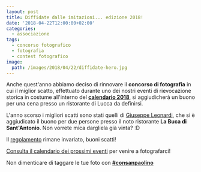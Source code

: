 ```yaml
---
layout: post
title: Diffidate dalle imitazioni... edizione 2018!
date: '2018-04-22T12:00:00+02:00'
categories:
  - associazione
tags:
  - concorso fotografico
  - fotografia
  - contest fotografico
image:
  path: /images/2018/04/22/diffidate-hero.jpg
---
```


Anche quest'anno abbiamo deciso di rinnovare il **concorso di fotografia** in
cui il miglior scatto, effettuato durante uno dei nostri eventi di rievocazione
storica in costume all'interno del **[calendario
2018](/2018-03-17-calendario-eventi-2018-lucca/)**, si aggiudicherà un buono per
una cena presso un ristorante di Lucca da definirsi.

L'anno scorso i migliori scatti sono stati quelli di [Giuseppe
Leonardi](/2017-11-27-miglior-scatto-2017-giuseppe-leonardi/), che si è
aggiudicato il buono per due persone presso il noto ristorante **La Buca di
Sant'Antonio**. Non vorrete mica dargliela già vinta? :D

Il [regolamento](/2017-04-14-foto-consanpaolino/) rimane invariato, buoni scatti!

[Consulta il calendario dei prossimi
eventi](/2018-03-17-calendario-eventi-2018-lucca/) per venire a fotografarci!

Non dimenticare di taggare le tue foto con **[#consanpaolino](https://www.instagram.com/explore/tags/consanpaolino/)**